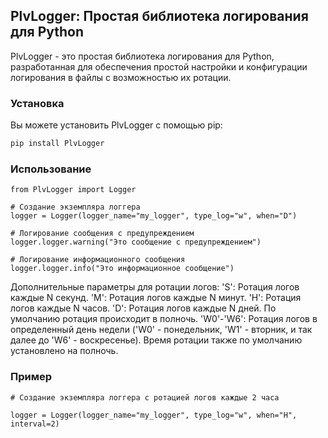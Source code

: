 ## PlvLogger: Простая библиотека логирования для Python

PlvLogger - это простая библиотека логирования для Python, разработанная для обеспечения простой настройки и конфигурации логирования в файлы с возможностью их ротации.

### Установка

Вы можете установить PlvLogger с помощью pip:

```bash
pip install PlvLogger
```

### Использование
```
from PlvLogger import Logger

# Создание экземпляра логгера
logger = Logger(logger_name="my_logger", type_log="w", when="D")

# Логирование сообщения с предупреждением
logger.logger.warning("Это сообщение с предупреждением")

# Логирование информационного сообщения
logger.logger.info("Это информационное сообщение")
```

Дополнительные параметры для ротации логов:
'S': Ротация логов каждые N секунд.
'M': Ротация логов каждые N минут.
'H': Ротация логов каждые N часов.
'D': Ротация логов каждые N дней. По умолчанию ротация происходит в полночь.
'W0'-'W6': Ротация логов в определенный день недели ('W0' - понедельник, 'W1' - вторник, и так далее до 'W6' - воскресенье). Время ротации также по умолчанию установлено на полночь.


### Пример
```
# Создание экземпляра логгера с ротацией логов каждые 2 часа

logger = Logger(logger_name="my_logger", type_log="w", when="H", interval=2)
```

